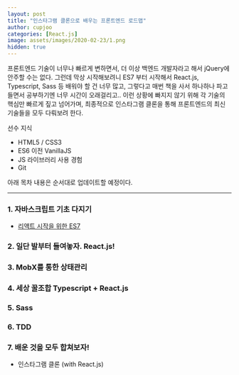 ```yaml
---
layout: post
title: "인스타그램 클론으로 배우는 프론트엔드 로드맵"
author: cupjoo
categories: [React.js]
image: assets/images/2020-02-23/1.png
hidden: true
---
```


프론트엔드 기술이 너무나 빠르게 변하면서, 더 이상 백엔드 개발자라고 해서 jQuery에 안주할 수는 없다. 그런데 막상 시작해보려니 ES7 부터 시작해서 React.js, Typescript, Sass 등 배워야 할 건 너무 많고, 그렇다고 매번 책을 사서 하나하나 파고들면서 공부하기엔 너무 시간이 오래걸리고.. 이런 상황에 빠지지 않기 위해 각 기술의 핵심만 빠르게 짚고 넘어가며, 최종적으로 인스타그램 클론을 통해 프론트엔드의 최신 기술들을 모두 다뤄보려 한다.

선수 지식

- HTML5 / CSS3
- ES6 이전 VanillaJS
- JS 라이브러리 사용 경험
- Git

아래 목차 내용은 순서대로 업데이트할 예정이다.

---

### 1. 자바스크립트 기초 다지기

- [리액트 시작을 위한 ES7](https://cupjoo.github.io/리액트-시작을-위한-ES7)

### 2. 일단 발부터 들여놓자. React.js!

### 3. MobX를 통한 상태관리

### 4. 세상 꿀조합 Typescript + React.js

### 5. Sass

### 6. TDD

### 7. 배운 것을 모두 합쳐보자!

- 인스타그램 클론 (with React.js)